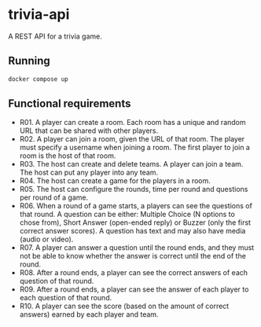 # trivia-api

A REST API for a trivia game.

## Running

```bash
docker compose up
```

## Functional requirements

- R01. A player can create a room. Each room has a unique and random URL that can be shared with other players.
- R02. A player can join a room, given the URL of that room. The player must specify a username when joining a room. The first player to join a room is the host of that room.
- R03. The host can create and delete teams. A player can join a team. The host can put any player into any team.
- R04. The host can create a game for the players in a room.
- R05. The host can configure the rounds, time per round and questions per round of a game.
- R06. When a round of a game starts, a players can see the questions of that round. A question can be either: Multiple Choice (N options to chose from), Short Answer (open-ended reply) or Buzzer (only the first correct answer scores). A question has text and may also have media (audio or video).
- R07. A player can answer a question until the round ends, and they must not be able to know whether the answer is correct until the end of the round.
- R08. After a round ends, a player can see the correct answers of each question of that round.
- R09. After a round ends, a player can see the answer of each player to each question of that round.
- R10. A player can see the score (based on the amount of correct answers) earned by each player and team.
